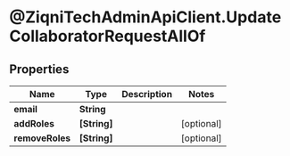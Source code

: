 # @ZiqniTechAdminApiClient.UpdateCollaboratorRequestAllOf

## Properties

Name | Type | Description | Notes
------------ | ------------- | ------------- | -------------
**email** | **String** |  | 
**addRoles** | **[String]** |  | [optional] 
**removeRoles** | **[String]** |  | [optional] 


